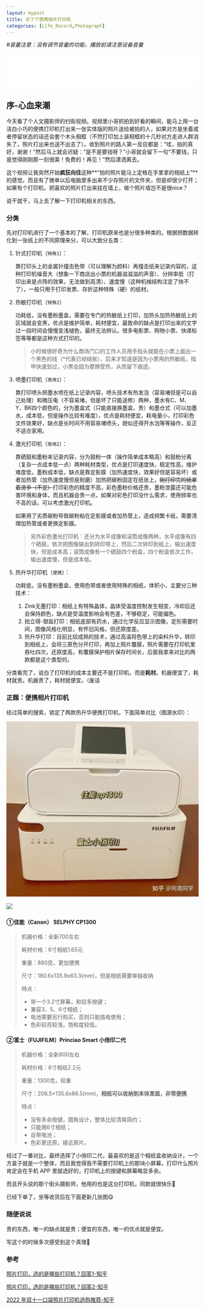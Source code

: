 ```yaml
---
layout: mypost
title: 买了个便携相片打印机
categories: [Life_Record,Photograph]
---
```


*#音量注意：没有调节音量的功能，播放前请注意设备音量*

<iframe src="//music.163.com/outchain/player?type=2&id=1314931825&auto=1&height=66" frameborder="0" width="100%" height="86px" ></iframe>


## 序-心血来潮

今天看了个人文摄影师的扫街视频。视频里小哥抓拍到好看的瞬间，能马上用一台洁白小巧的便携打印机打出来一张实体版的照片送给被拍的人，如果对方是坐着或者停留状态的话还会套个木头相框（不然打印加上装相框的十几秒对方走进人群消失了，照片打出来也送不出去了）。收到照片的路人第一反应都是：“哇，拍的真好，谢谢！”然后马上就会迟疑：“是不是要钱呀？”小哥就会留下一句“不要钱，只是觉得刚刚那一刻很美！免费的！再见！”然后潇洒离去。

这个视频让我突然开始**疯狂向往**这种**“拍的照片能马上定格在手里拿的相纸上”**的感觉。而且有了微单以后电脑里多出来不少存照片的文件夹，但是却很少打开；如果有个打印机，把喜欢的照片打出来挂在墙上，做个照片墙岂不是很nice？

说干就干，马上去了解一下打印机相关的东西。

### 分类

先对打印机进行了一个基本的了解，打印机原来也是分很多种类的。根据把数据转化到一张纸上的不同原理来分，可以大致分五类：

1. 针式打印机（`特殊1`）：

   靠打印头上的金属针撞击色带（可以理解为颜料）再撞击纸来记录内容的，这种打印机噪音大（想象一下商店出小票的机器滋滋滋的声音）、分辨率低（打印出来是点阵的效果，无法做到高清）、速度慢（这种机械结构注定了快不了），一般只用于打印发票、存折这种特殊（硬）的纸材。

2. 热敏打印机（`特殊2`）

   功耗低，没有墨粉墨盒，需要在专门的热敏纸上打印，加热头加热热敏纸上的区域就会变黑，优点是维护简单，耗材便宜，最致命的缺点是打印出来的文字过一段时间会慢慢变浅褪色，最终无法辨认。很多电影票、购物小票、快递标签等等都是这种方式打印的。

   > 小时候很好奇为什么商场门口的工作人员用手指头就能在小票上画出一个黑色的线（*代表已经结账），后来才知道是因为小票用的热敏纸，指甲快速划过，小票会因为摩擦受热，从而留下痕迹。

3. 喷墨打印机（`常用1`）：

   靠打印喷头把墨水喷在纸上记录内容，喷头技术有热发泡（容易堵但是可以自己处理）和微压电（不容易堵，但是坏了只能送修）两种，墨水有C、M、Y、BK四个颜色的，分为墨盒式（只能直接换墨盒，贵）和墨仓式（可以加墨水，成本低，但是操作比较有难度），优点是耗材便宜，耗电量小，打印彩色文件效果好，缺点是长时间不用容易堵喷头，貌似还得开水泡等等操作，反正不适合家用。

4. 激光打印机（`常用2`）：

   靠硒鼓和墨粉来记录内容，分为鼓粉一体（操作简单成本略高）和鼓粉分离（复杂一点成本低一点）两种耗材类型，优点是打印速度快，稳定性高，维护难度低，墨粉成本低，缺点是靠定影膜（加热速度快，效果好但是容易坏）或者加热管（加热速度慢但是耐磨）加热把碳粉固定在纸张上，~~刚打印完的纸拿着烫手（不是）~~打印彩色的精度不高，彩色墨粉价格还贵，墨粉泄露还可能危害环境和身体，而且机器会贵一点，如果对彩色打印没什么需求，使用频率也不高的话，可以考虑激光打印机。

   如果用了劣质碳粉导致碳粉粘在定影膜或者加热管上，造成频繁卡纸，需要清理加热管或者更换定影膜。

   > 另外彩色激光打印机：还分为水平成像和滚筒成像两种，水平成像有四个硒鼓，依次把图像输出到转印带上，然后二次转印到纸上，输出速度快，但是成本高；滚筒成像有一个硒鼓四个粉盒，四个粉盒依次工作，输出速度慢，但是成本低。

5. 热升华打印机（`便携`）：

   功耗低，没有墨粉墨盒，使用色带或者使用特殊的相纸，体积小，主要分三种技术：

   1. Zink无墨打印：相纸上有特殊晶体，晶体受温度控制发生相变，冷却后还会保持颜色，缺点是受温度影响会有色差，不够稳定，可能偏色。
   2. 拍立得-银盐打印：相纸底部有药水，通过化学反应显示图像，定形需要时间，图像风格化明显，有怀旧风格，但还原度差。
   3. 热升华打印：目前比较成熟的技术，通过高温将色带上的染料升华，转印到相纸上，会将三原色分开打印，再加上照片覆膜，照片需要在打印机里吞吐四次，还原度高，有覆膜保护相片保存时间长，后面我拿来对比的两款都是这个类型的。

分类看完了，说白了打印机的成本主要还不是打印机，而是**耗材**。机器便宜了，耗材就贵。机器贵了，耗材就便宜。（废话

### 正题：便携相片打印机

经过简单的搜索，锁定了两款热升华便携打印机，下面简单对比（图源水印）：

![](../posts/pics/20220926190917.png)

![](https://gcore.jsdelivr.net/gh/chem-cat/image-repo/20220926190917.png)

#### ①佳能（Canon） SELPHY CP1300

> 机器价格：全新700左右
>
> 耗材价格：6寸相纸1.65元
>
> 重量：860克，更加便携
>
> 尺寸：180.6x135.9x63.3(mm)，但是相纸需要单独收纳
>
> 特点：
>
> - 带一个3.2寸屏幕，和较多按键；
> - 兼容3、5、6寸相纸；
> - 电池需要另行购买，否则只能插电使用；
> - 色彩较亮较浅，饱和度较低。

#### ②富士（FUJIFILM）Princiao Smart 小俏印二代

> 机器价格：全新800左右
>
> 耗材价格：6寸相纸2.2元
>
> 重量：1300克，较重
>
> 尺寸：206.5×135.6x86.5(mm)，**相纸可以收纳到本体里面，非常便携**
>
> 特点：
>
> - 没有多余按键，圆角设计，整体比较清爽简约；
> - 只能用6寸相纸；
> - 自带电池；
> - 色彩更还原，接近原片。

经过了一番对比，最终选择了小俏印二代，最喜欢的是这个相纸盒收纳设计，一个方盒子就是一个整体，而且我觉得我不需要打印机上的那块小屏幕，打印什么照片肯定会在手机 APP 里就选好的，打印机上的按键和屏幕略显多余。

而且开头说的那个街头摄影师，他用的也是这台打印机，同款就很快乐👏

已经下单了，坐等收货后在下面更新几张图😋

### 随便说说

贵的东西，唯一的缺点就是贵；便宜的东西，唯一的优点就是便宜。

写这个的时候多次感受到这个真理👻

### 参考

[照片打印，选的是哪些打印机？回答1-知乎](https://www.zhihu.com/question/264024580/answer/2260766446)

[照片打印，选的是哪些打印机？回答2-知乎](https://www.zhihu.com/question/264024580/answer/1882083303)

[2022 年双十一口袋照片打印机选购推荐-知乎](https://zhuanlan.zhihu.com/p/273607608)